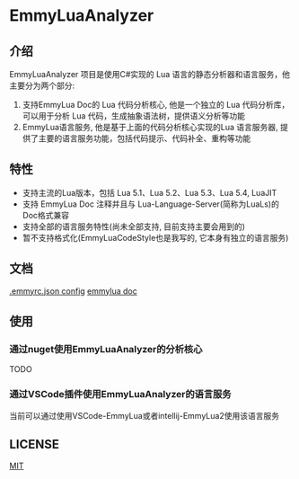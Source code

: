 # EmmyLuaAnalyzer

## 介绍

EmmyLuaAnalyzer 项目是使用C#实现的 Lua 语言的静态分析器和语言服务，他主要分为两个部分:
1. 支持EmmyLua Doc的 Lua 代码分析核心, 他是一个独立的 Lua 代码分析库，可以用于分析 Lua 代码，生成抽象语法树，提供语义分析等功能
2. EmmyLua语言服务, 他是基于上面的代码分析核心实现的Lua 语言服务器, 提供了主要的语言服务功能，包括代码提示、代码补全、重构等功能

## 特性

- 支持主流的Lua版本，包括 Lua 5.1、Lua 5.2、Lua 5.3、Lua 5.4, LuaJIT
- 支持 EmmyLua Doc 注释并且与 Lua-Language-Server(简称为LuaLs)的Doc格式兼容
- 支持全部的语言服务特性(尚未全部支持, 目前支持主要会用到的)
- 暂不支持格式化(EmmyLuaCodeStyle也是我写的, 它本身有独立的语言服务)

## 文档

[.emmyrc.json config](./docs/.emmyrc.json_CN.md)
[emmylua doc](./docs/emmylua_doc_CN.md)

## 使用

### 通过nuget使用EmmyLuaAnalyzer的分析核心
TODO

### 通过VSCode插件使用EmmyLuaAnalyzer的语言服务

当前可以通过使用VSCode-EmmyLua或者intellij-EmmyLua2使用该语言服务

## LICENSE

[MIT](./LICENSE)
